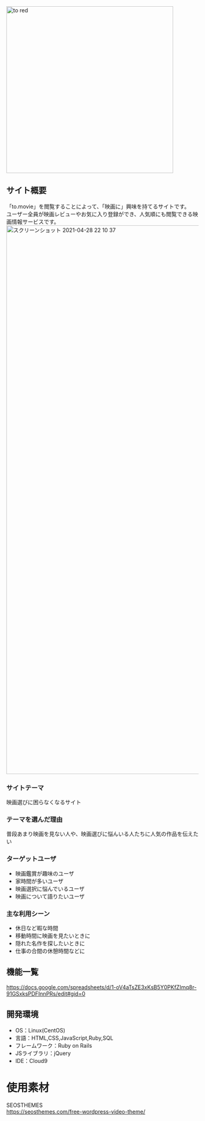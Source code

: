 <img width="437" alt="to red" src="https://user-images.githubusercontent.com/76623704/116394704-384e9b80-a85e-11eb-859e-3a1baf7dbef5.png">

## サイト概要
「to.movie」を閲覧することによって、「映画に」興味を持てるサイトです。  
ユーザー全員が映画レビューやお気に入り登録ができ、人気順にも閲覧できる映画情報サービスです。
<img width="1438" alt="スクリーンショット 2021-04-28 22 10 37" src="https://user-images.githubusercontent.com/76623704/116409508-df3b3380-a86e-11eb-9e8d-8cf0841f2b53.png">


### サイトテーマ
映画選びに困らなくなるサイト

### テーマを選んだ理由
普段あまり映画を見ない人や、映画選びに悩んいる人たちに人気の作品を伝えたい

### ターゲットユーザ
- 映画鑑賞が趣味のユーザ
- 家時間が多いユーザ
- 映画選択に悩んでいるユーザ
- 映画について語りたいユーザ

### 主な利用シーン
- 休日など暇な時間
- 移動時間に映画を見たいときに
- 隠れた名作を探したいときに
- 仕事の合間の休憩時間などに

## 機能一覧
 https://docs.google.com/spreadsheets/d/1-oV4aTsZE3xKsB5Y0PKfZImq8r-91GSxksPDFInnPRs/edit#gid=0 

## 開発環境
- OS：Linux(CentOS)
- 言語：HTML,CSS,JavaScript,Ruby,SQL
- フレームワーク：Ruby on Rails
- JSライブラリ：jQuery
- IDE：Cloud9

# 使用素材
SEOSTHEMES  
https://seosthemes.com/free-wordpress-video-theme/
